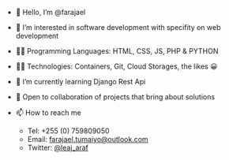 - 👋 Hello, I’m @farajael
- 👀 I’m interested in software development with specifity on web development
- ✍🏾 Programming Languages: HTML, CSS, JS, PHP & PYTHON
- 👨‍💻 Technologies: Containers, Git, Cloud Storages, the likes 😀
- 🌱 I’m currently learning Django Rest Api
- 🤝 Open to collaboration of projects that bring about solutions

- 📫 How to reach me 
  - Tel: +255 (0) 759809050
  - Email: [farajael.tumaiyo@outlook.com](mailto:farajael.tumaiyo@outlook.com)
  - Twitter: [@leaj_araf](https://www.twitter.com/leaj_araf)


